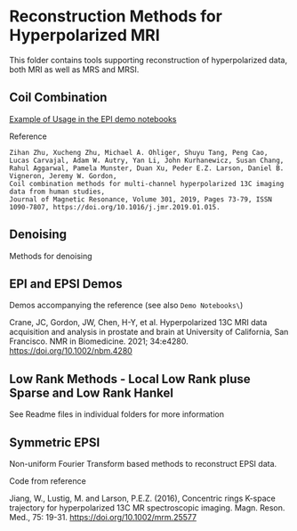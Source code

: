 # Reconstruction Methods for Hyperpolarized MRI

This folder contains tools supporting reconstruction of hyperpolarized data, both MRI as well as MRS and MRSI.

## Coil Combination


[Example of Usage in the EPI demo notebooks](../demo_notebooks/EPIReconstruction_Demo.m)

Reference
```
Zihan Zhu, Xucheng Zhu, Michael A. Ohliger, Shuyu Tang, Peng Cao, Lucas Carvajal, Adam W. Autry, Yan Li, John Kurhanewicz, Susan Chang, Rahul Aggarwal, Pamela Munster, Duan Xu, Peder E.Z. Larson, Daniel B. Vigneron, Jeremy W. Gordon,
Coil combination methods for multi-channel hyperpolarized 13C imaging data from human studies,
Journal of Magnetic Resonance, Volume 301, 2019, Pages 73-79, ISSN 1090-7807, https://doi.org/10.1016/j.jmr.2019.01.015.
```
## Denoising

Methods for denoising

## EPI and EPSI Demos

Demos accompanying the reference (see also `Demo Notebooks\`)

Crane, JC, Gordon, JW, Chen, H-Y, et al. Hyperpolarized 13C MRI data acquisition and analysis in prostate and brain at University of California, San Francisco. NMR in Biomedicine. 2021; 34:e4280. https://doi.org/10.1002/nbm.4280


## Low Rank Methods - Local Low Rank pluse Sparse and Low Rank Hankel

See Readme files in individual folders for more information

## Symmetric EPSI

Non-uniform Fourier Transform based methods to reconstruct EPSI data.

Code from reference

Jiang, W., Lustig, M. and Larson, P.E.Z. (2016), Concentric rings K-space trajectory for hyperpolarized 13C MR spectroscopic imaging. Magn. Reson. Med., 75: 19-31. https://doi.org/10.1002/mrm.25577
